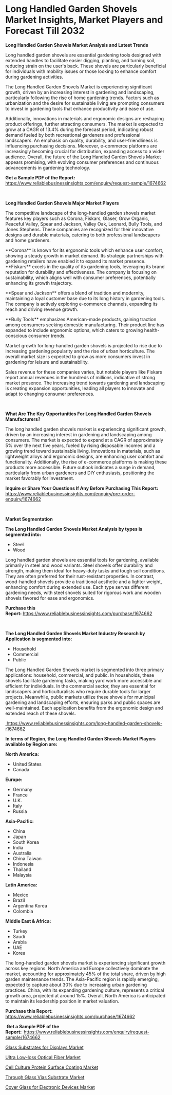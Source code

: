 <p><h1>Long Handled Garden Shovels Market Insights, Market Players and Forecast Till 2032</h1></p><p><strong>Long Handled Garden Shovels Market Analysis and Latest Trends</strong></p>
<p><p>Long handled garden shovels are essential gardening tools designed with extended handles to facilitate easier digging, planting, and turning soil, reducing strain on the user's back. These shovels are particularly beneficial for individuals with mobility issues or those looking to enhance comfort during gardening activities. </p><p>The Long Handled Garden Shovels Market is experiencing significant growth, driven by an increasing interest in gardening and landscaping, particularly following the rise of home gardening trends. Factors such as urbanization and the desire for sustainable living are prompting consumers to invest in gardening tools that enhance productivity and ease of use. </p><p>Additionally, innovations in materials and ergonomic designs are reshaping product offerings, further attracting consumers. The market is expected to grow at a CAGR of 13.4% during the forecast period, indicating robust demand fueled by both recreational gardeners and professional landscapers. An emphasis on quality, durability, and user-friendliness is influencing purchasing decisions. Moreover, e-commerce platforms are increasingly becoming crucial for distribution, expanding access to a wider audience. Overall, the future of the Long Handled Garden Shovels Market appears promising, with evolving consumer preferences and continuous advancements in gardening technology.</p></p>
<p><strong>Get a Sample PDF of the Report:&nbsp;</strong> <a href="https://www.reliablebusinessinsights.com/enquiry/request-sample/1674662?utm_campaign=112&utm_medium=2&utm_source=Github&utm_content=ia&utm_term=25032025&utm_id=long-handled-garden-shovels">https://www.reliablebusinessinsights.com/enquiry/request-sample/1674662</a></p>
<p>&nbsp;</p>
<p><strong>Long Handled Garden Shovels Major Market Players</strong></p>
<p><p>The competitive landscape of the long-handled garden shovels market features key players such as Corona, Fiskars, Glaser, Grow Organic, Peaceful Valley, Spear and Jackson, Valley Oak, Leonard, Bully Tools, and Jones Stephens. These companies are recognized for their innovative designs and durable materials, catering to both professional landscapers and home gardeners.</p><p>**Corona** is known for its ergonomic tools which enhance user comfort, showing a steady growth in market demand. Its strategic partnerships with gardening retailers have enabled it to expand its market presence. **Fiskars** excels in the quality of its gardening tools, leveraging its brand reputation for durability and effectiveness. The company is focusing on sustainability, which aligns well with consumer preferences, potentially enhancing its growth trajectory.</p><p>**Spear and Jackson** offers a blend of tradition and modernity, maintaining a loyal customer base due to its long history in gardening tools. The company is actively exploring e-commerce channels, expanding its reach and driving revenue growth.</p><p>**Bully Tools** emphasizes American-made products, gaining traction among consumers seeking domestic manufacturing. Their product line has expanded to include ergonomic options, which caters to growing health-conscious consumer trends.</p><p>Market growth for long-handled garden shovels is projected to rise due to increasing gardening popularity and the rise of urban horticulture. The overall market size is expected to grow as more consumers invest in gardening for leisure and sustainability.</p><p>Sales revenue for these companies varies, but notable players like Fiskars report annual revenues in the hundreds of millions, indicative of strong market presence. The increasing trend towards gardening and landscaping is creating expansion opportunities, leading all players to innovate and adapt to changing consumer preferences.</p></p>
<p>&nbsp;</p>
<p><strong>What Are The Key Opportunities For Long Handled Garden Shovels Manufacturers?</strong></p>
<p><p>The long handled garden shovels market is experiencing significant growth, driven by an increasing interest in gardening and landscaping among consumers. The market is expected to expand at a CAGR of approximately 5% over the next five years, fueled by rising disposable incomes and a growing trend toward sustainable living. Innovations in materials, such as lightweight alloys and ergonomic designs, are enhancing user comfort and functionality. Additionally, the rise of e-commerce platforms is making these products more accessible. Future outlook indicates a surge in demand, particularly from urban gardeners and DIY enthusiasts, positioning the market favorably for investment.</p></p>
<p><strong>Inquire or Share Your Questions If Any Before Purchasing This Report:</strong> <a href="https://www.reliablebusinessinsights.com/enquiry/pre-order-enquiry/1674662?utm_campaign=112&utm_medium=2&utm_source=Github&utm_content=ia&utm_term=25032025&utm_id=long-handled-garden-shovels">https://www.reliablebusinessinsights.com/enquiry/pre-order-enquiry/1674662</a></p>
<p>&nbsp;</p>
<p><strong>Market Segmentation</strong></p>
<p><strong>The Long Handled Garden Shovels Market Analysis by types is segmented into:</strong></p>
<p><ul><li>Steel</li><li>Wood</li></ul></p>
<p><p>Long handled garden shovels are essential tools for gardening, available primarily in steel and wood variants. Steel shovels offer durability and strength, making them ideal for heavy-duty tasks and tough soil conditions. They are often preferred for their rust-resistant properties. In contrast, wood-handled shovels provide a traditional aesthetic and a lighter weight, enhancing comfort during extended use. Each type serves different gardening needs, with steel shovels suited for rigorous work and wooden shovels favored for ease and ergonomics.</p></p>
<p><strong>Purchase this Report:&nbsp;</strong><a href="https://www.reliablebusinessinsights.com/purchase/1674662?utm_campaign=112&utm_medium=2&utm_source=Github&utm_content=ia&utm_term=25032025&utm_id=long-handled-garden-shovels">https://www.reliablebusinessinsights.com/purchase/1674662</a></p>
<p>&nbsp;</p>
<p><strong>The Long Handled Garden Shovels Market Industry Research by Application is segmented into:</strong></p>
<p><ul><li>Household</li><li>Commercial</li><li>Public</li></ul></p>
<p><p>The Long Handled Garden Shovels market is segmented into three primary applications: household, commercial, and public. In households, these shovels facilitate gardening tasks, making yard work more accessible and efficient for individuals. In the commercial sector, they are essential for landscapers and horticulturalists who require durable tools for larger projects. Meanwhile, public markets utilize these shovels for municipal gardening and landscaping efforts, ensuring parks and public spaces are well-maintained. Each application benefits from the ergonomic design and extended reach of these shovels.</p></p>
<p><a href="https://www.reliablebusinessinsights.com/long-handled-garden-shovels-r1674662?utm_campaign=112&utm_medium=2&utm_source=Github&utm_content=ia&utm_term=25032025&utm_id=long-handled-garden-shovels">&nbsp;https://www.reliablebusinessinsights.com/long-handled-garden-shovels-r1674662</a></p>
<p><strong>In terms of Region, the Long Handled Garden Shovels Market Players available by Region are:</strong></p>
<p>
    <p> <strong> North America: </strong>
        <ul>
            <li>United States</li>
            <li>Canada</li>
        </ul>
        </p> 
    <p> <strong> Europe: </strong>
        <ul>
            <li>Germany</li>
            <li>France</li>
            <li>U.K.</li>
            <li>Italy</li>
            <li>Russia</li>
        </ul>
        </p> 
    <p> <strong> Asia-Pacific: </strong>
        <ul>
            <li>China</li>
            <li>Japan</li>
            <li>South Korea</li>
            <li>India</li>
            <li>Australia</li>
            <li>China Taiwan</li>
            <li>Indonesia</li>
            <li>Thailand</li>
            <li>Malaysia</li>
        </ul>
        </p> 
    <p> <strong> Latin America: </strong>
        <ul>
            <li>Mexico</li>
            <li>Brazil</li>
            <li>Argentina Korea</li>
            <li>Colombia</li>
        </ul>
        </p> 
    <p> <strong> Middle East & Africa: </strong>
        <ul>
            <li>Turkey</li>
            <li>Saudi</li>
            <li>Arabia</li>
            <li>UAE</li>
            <li>Korea</li>
        </ul>
    </p>
    </p>
<p><p>The long-handled garden shovels market is experiencing significant growth across key regions. North America and Europe collectively dominate the market, accounting for approximately 45% of the total share, driven by high garden maintenance trends. The Asia-Pacific region is rapidly emerging, expected to capture about 30% due to increasing urban gardening practices. China, with its expanding gardening culture, represents a critical growth area, projected at around 15%. Overall, North America is anticipated to maintain its leadership position in market valuation.</p></p>
<p><strong>Purchase this Report: </strong><a href="https://www.reliablebusinessinsights.com/purchase/1674662?utm_campaign=112&utm_medium=2&utm_source=Github&utm_content=ia&utm_term=25032025&utm_id=long-handled-garden-shovels">https://www.reliablebusinessinsights.com/purchase/1674662</a></p>
<p>&nbsp;<strong>Get a Sample PDF of the Report:&nbsp;&nbsp;</strong><a href="https://www.reliablebusinessinsights.com/enquiry/request-sample/1674662?utm_campaign=112&utm_medium=2&utm_source=Github&utm_content=ia&utm_term=25032025&utm_id=long-handled-garden-shovels">https://www.reliablebusinessinsights.com/enquiry/request-sample/1674662</a></p>
<p><strong></strong></p>
<p><p><a href="https://github.com/haklagjbj/Market-Research-Report-List-1/blob/main/glass-substrates-for-displays-market.md?utm_campaign=112&utm_medium=2&utm_source=Github&utm_content=ia&utm_term=25032025&utm_id=long-handled-garden-shovels">Glass Substrates for Displays Market</a></p><p><a href="https://github.com/tandepinho3p/Market-Research-Report-List-1/blob/main/ultra-low-loss-optical-fiber-market.md?utm_campaign=112&utm_medium=2&utm_source=Github&utm_content=ia&utm_term=25032025&utm_id=long-handled-garden-shovels">Ultra Low-loss Optical Fiber Market</a></p><p><a href="https://github.com/latilsmickl8/Market-Research-Report-List-1/blob/main/cell-culture-protein-surface-coating-market.md?utm_campaign=112&utm_medium=2&utm_source=Github&utm_content=ia&utm_term=25032025&utm_id=long-handled-garden-shovels">Cell Culture Protein Surface Coating Market</a></p><p><a href="https://github.com/guyerkanakwu/Market-Research-Report-List-1/blob/main/through-glass-vias-substrate-market.md?utm_campaign=112&utm_medium=2&utm_source=Github&utm_content=ia&utm_term=25032025&utm_id=long-handled-garden-shovels">Through Glass Vias Substrate Market</a></p><p><a href="https://github.com/totrisammir/Market-Research-Report-List-1/blob/main/cover-glass-for-electronic-devices-market.md?utm_campaign=112&utm_medium=2&utm_source=Github&utm_content=ia&utm_term=25032025&utm_id=long-handled-garden-shovels">Cover Glass for Electronic Devices Market</a></p></p>